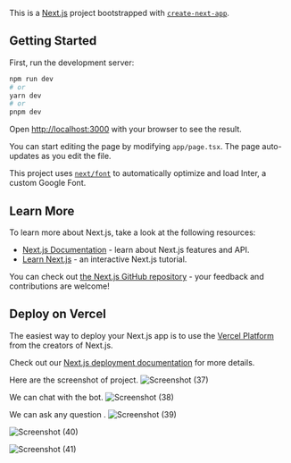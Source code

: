 This is a [Next.js](https://nextjs.org/) project bootstrapped with [`create-next-app`](https://github.com/vercel/next.js/tree/canary/packages/create-next-app).

## Getting Started

First, run the development server:

```bash
npm run dev
# or
yarn dev
# or
pnpm dev
```

Open [http://localhost:3000](http://localhost:3000) with your browser to see the result.

You can start editing the page by modifying `app/page.tsx`. The page auto-updates as you edit the file.

This project uses [`next/font`](https://nextjs.org/docs/basic-features/font-optimization) to automatically optimize and load Inter, a custom Google Font.

## Learn More

To learn more about Next.js, take a look at the following resources:

- [Next.js Documentation](https://nextjs.org/docs) - learn about Next.js features and API.
- [Learn Next.js](https://nextjs.org/learn) - an interactive Next.js tutorial.

You can check out [the Next.js GitHub repository](https://github.com/vercel/next.js/) - your feedback and contributions are welcome!

## Deploy on Vercel

The easiest way to deploy your Next.js app is to use the [Vercel Platform](https://vercel.com/new?utm_medium=default-template&filter=next.js&utm_source=create-next-app&utm_campaign=create-next-app-readme) from the creators of Next.js.

Check out our [Next.js deployment documentation](https://nextjs.org/docs/deployment) for more details.

Here are the screenshot of project.
![Screenshot (37)](https://github.com/p18pandey/CHAT-BOT/assets/118770054/c2fa425e-36a3-48ce-85d2-1027ada1ac5e)

We can chat with the bot.
![Screenshot (38)](https://github.com/p18pandey/CHAT-BOT/assets/118770054/3f61f4dd-e586-4813-8b35-69430cec55f7)

We can ask any question .
![Screenshot (39)](https://github.com/p18pandey/CHAT-BOT/assets/118770054/4000043d-df46-4b7c-ab19-e01bd01efb23)

![Screenshot (40)](https://github.com/p18pandey/CHAT-BOT/assets/118770054/2f042a5d-fa43-47d9-bcd3-ad4d0295a4b1)

![Screenshot (41)](https://github.com/p18pandey/CHAT-BOT/assets/118770054/6ecacad4-d767-4bed-bc58-82db396720a3)






